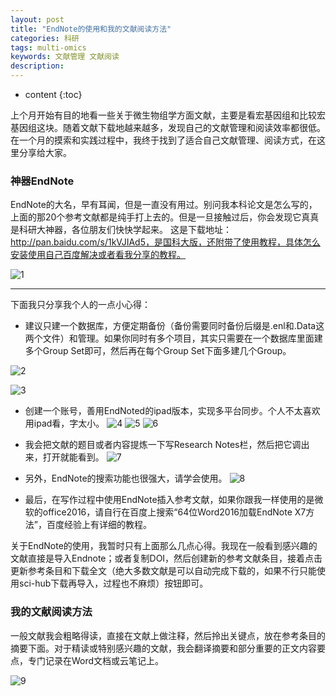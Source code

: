 ```yaml
---
layout: post
title: "EndNote的使用和我的文献阅读方法"
categories: 科研
tags: multi-omics
keywords: 文献管理 文献阅读
description: 
---
```


* content
{:toc}

上个月开始有目的地看一些关于微生物组学方面文献，主要是看宏基因组和比较宏基因组这块。随着文献下载地越来越多，发现自己的文献管理和阅读效率都很低。在一个月的摸索和实践过程中，我终于找到了适合自己文献管理、阅读方式，在这里分享给大家。






### 神器EndNote
EndNote的大名，早有耳闻，但是一直没有用过。别问我本科论文是怎么写的，上面的那20个参考文献都是纯手打上去的。但是一旦接触过后，你会发现它真真是科研大神器，各位朋友们快快学起来。
这是下载地址：http://pan.baidu.com/s/1kVJIAd5，是国科大版，还附带了使用教程，具体怎么安装使用自己百度解决或者看我分享的教程。

![1](http://o7zaxp1i2.bkt.clouddn.com/2d73bdaf-e595-47d6-aa6c-8c5a18c14a82.jpg)

***
下面我只分享我个人的一点小心得：
-  建议只建一个数据库，方便定期备份（备份需要同时备份后缀是.enl和.Data这两个文件）和管理。如果你同时有多个项目，其实只需要在一个数据库里面建多个Group Set即可，然后再在每个Group Set下面多建几个Group。

![2](http://o7zaxp1i2.bkt.clouddn.com/cc0aa675-ff9b-47bf-9f80-a4f784c4e403.png)

![3](http://o7zaxp1i2.bkt.clouddn.com/a878834c-1cc1-4de4-8705-ee1cff0ad9c1.png)

- 创建一个账号，善用EndNoted的ipad版本，实现多平台同步。个人不太喜欢用ipad看，字太小。
![4](http://o7zaxp1i2.bkt.clouddn.com/2e028b11-16e4-4ce2-9382-886dfa472e2a.jpg)
![5](http://o7zaxp1i2.bkt.clouddn.com/7b5592d5-f70e-4b52-b237-0b5ebe881d56.jpg)
![6](http://o7zaxp1i2.bkt.clouddn.com/687a9e42-54c8-4ed4-b6a3-e87b5493e043.jpg)


- 我会把文献的题目或者内容提炼一下写Research Notes栏，然后把它调出来，打开就能看到。
![7](http://o7zaxp1i2.bkt.clouddn.com/980ee4e6-df50-40d9-951e-677ddf737fba.png)

- 另外，EndNote的搜索功能也很强大，请学会使用。
![8](http://o7zaxp1i2.bkt.clouddn.com/830d76f0-237f-446b-963f-4dc511c379c3.png)

- 最后，在写作过程中使用EndNote插入参考文献，如果你跟我一样使用的是微软的office2016，请自行在百度上搜索“64位Word2016加载EndNote X7方法”，百度经验上有详细的教程。

关于EndNote的使用，我暂时只有上面那么几点心得。我现在一般看到感兴趣的文献直接是导入Endnote；或者复制DOI，然后创建新的参考文献条目，接着点击更新参考条目和下载全文（绝大多数文献是可以自动完成下载的，如果不行只能使用sci-hub下载再导入，过程也不麻烦）按钮即可。

### 我的文献阅读方法
一般文献我会粗略得读，直接在文献上做注释，然后拎出关键点，放在参考条目的摘要下面。对于精读或特别感兴趣的文献，我会翻译摘要和部分重要的正文内容要点，专门记录在Word文档或云笔记上。

![9](http://o7zaxp1i2.bkt.clouddn.com/1ca31a45-951a-4a60-8493-6cc1564eb736.png)